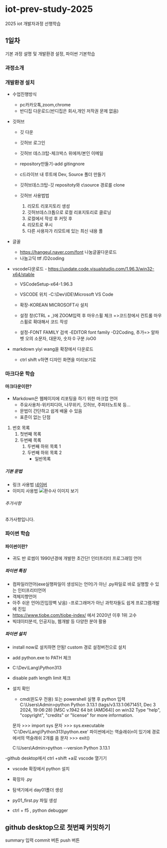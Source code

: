 # iot-prev-study-2025
2025 iot 개발자과정 선행학습

## 1일차
기본 과정 설명 및 개발환경 설정, 파이썬 기본학습

### 과정소개

### 개발환경 설치
- 수업진행방식
    - pc카카오톡,zoom,chrome
    - 반디집 다운로드(반디집은 회사,개인 저작권 문제 없음)

- 깃허브
    - 깃 다운
    - 깃허브 로그인
    - 깃허브 데스크탑-체크박스 위에꺼/본인 이메일
    - repository만들기-add gitingnore
    - c드라이브 내 루트에 Dev, Source 폴더 만들기
    - 깃허브데스크탑-깃 repositoty와 c\source 경로를 clone

    - 깃허브 사용법법
        1. 리모트 리포지토리 생성
        2. 깃허브데스크톱으로 로컬 리포지토리로 클로닝
        3. 로컬에서 작성 후 커밋 후
        4. 리모트로 푸시
        5. 다른 사용자가 리모트에 있는 최신 내용 풀

- 글꼴
    - https://hangeul.naver.com/font 나눔글꼴다운로드
    - 나눔고딕 ttf /D2coding

- vscode다운로드 - https://update.code.visualstudio.com/1.96.3/win32-x64/stable
    - VSCodeSetup-x64-1.96.3
    - VSCODE 위치 -C:\Dev\IDE\Microsoft VS Code

    - 확장-KOREAN MICROSOFT사 설치
    - 설정 창(CTRL + ,)에 ZOOM입력 후 마우스휠 체크  =>코드창에서 컨트롤 마우스휠로 확대해서 코드 작성 
    - 설정-FONT FAMILY 검색 -EDITOR  font family -D2Coding,   추가=> 알파벳 오의 소문자, 대문자, 숫자 0 구분 /oO0

- markdown yiyi wang을 확장에서 다운로드 
    - ctrl shift v하면 디자인 화면을 미리보기로 

### 마크다운 학습

#### 마크다운이란?
- Markdown은 웹페이지에 리포팅을 하기 위한 마크업 언어
    - 주요사용처-위키피디아, 나무위키, 깃허브, 주피터노트북 등...
    - 문법이 간단하고 쉽게 배울 수 있음
    - 표준이 없는 단점

1. 번호 목록
    1. 첫번째 목록
    2. 두번째 목록
        1. 두번째 하위 목록 1
        2. 두번째 하위 목록 2
            - 일반목록


##### 기본 문법
- 링크 사용법
[네이버](https://www.naver.com)
- 이미지 사용법
![환수사 이미지 보기](https://ssl.pstatic.net/melona/libs/1522/1522020/aa5b48b7e7f7e1e6d44c_20250109174152630.jpg)

###### 추가사항
추가사항입니다.

### 파이썬 학습

#### 파이썬이란?
- 귀도 반 로썸이 1990년경에 개발한 초간단! 인터프리터 프로그래밍 언어

##### 파이썬 특징
- 컴파일러언어(exe실행파일이 생성되는 언어)가 아닌 .py파일로 바로 실행할 수 있는 인터프리터언어
- 객체지향언어
- 아주 쉬운 언어(진입장벽 낮음)
-프로그래머가 아닌 과학자들도 쉽게 프로그램개발에 진입
- https://www.tiobe.com/tiobe-index/ 에서 2020년 이후 1위 고수
- 빅데이터분석, 인공지능, 웹개발 등 다양한 분야 활용

##### 파이썬 설치
- install now로 설치하면 안됨!  custom 경로 설정버전으로 설치 
- add python.exe to PATH 체크
- C:\Dev\Lang\Python313
- disable path length limit 체크
- 설치 확인
    - cmd(윈도우 전용) 또는 powershell 실행 후 python 입력
    C:\Users\Admin>python
    Python 3.13.1 (tags/v3.13.1:0671451, Dec  3 2024, 19:06:28) [MSC v.1942 64 bit (AMD64)] on win32
    Type "help", "copyright", "credits" or "license" for more information.
    
    문자 >>> import sys
    문자 >>> sys.executable
    'C:\\Dev\\Lang\\Python313\\python.exe'         파이썬에서는 역슬래쉬n이 있기에 경로에서의 역슬래쉬 2개를 씀
    문자 >>> exit()

    C:\Users\Admin>python --version
    Python 3.13.1
   
-github desktop에서 ctrl +shift +a로 vscode 열기기
- vscode 확장에서 python 설치
- 확장자 .py

- 탐색기에서 day01폴더 생성
- py01_first.py 파일 생성
- ctrl + f5 , python debugger



## github desktop으로 첫번째 커밋하기
summary 입력
commit 버튼
push 버튼
